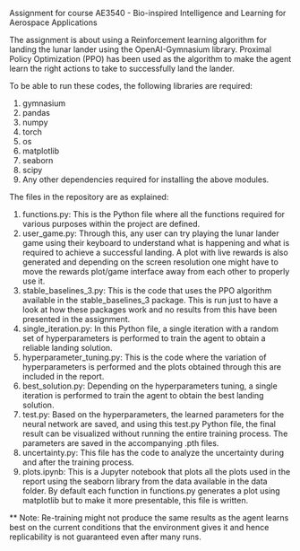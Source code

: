 Assignment for course AE3540 - Bio-inspired Intelligence and Learning for Aerospace Applications

The assignment is about using a Reinforcement learning algorithm for landing the lunar lander using the OpenAI-Gymnasium library. Proximal Policy Optimization (PPO) has been used as the algorithm to make the agent learn the right actions to take to successfully land the lander.

To be able to run these codes, the following libraries are required:
1. gymnasium
2. pandas
3. numpy
4. torch
5. os
6. matplotlib
7. seaborn
8. scipy
9. Any other dependencies required for installing the above modules.

The files in the repository are as explained:

1. functions.py: This is the Python file where all the functions required for various purposes within the project are defined.
2. user_game.py: Through this, any user can try playing the lunar lander game using their keyboard to understand what is happening and what is required to achieve a successful landing. A plot with live rewards is also generated and depending on the screen resolution one might have to move the rewards plot/game interface away from each other to properly use it.
3. stable_baselines_3.py: This is the code that uses the PPO algorithm available in the stable_baselines_3 package. This is run just to have a look at how these packages work and no results from this have been presented in the assignment.
4. single_iteration.py: In this Python file, a single iteration with a random set of hyperparameters is performed to train the agent to obtain a reliable landing solution.
5. hyperparameter_tuning.py: This is the code where the variation of hyperparameters is performed and the plots obtained through this are included in the report.
6. best_solution.py: Depending on the hyperparameters tuning, a single iteration is performed to train the agent to obtain the best landing solution.
7. test.py: Based on the hyperparameters, the learned parameters for the neural network are saved, and using this test.py Python file, the final result can be visualized without running the entire training process. The parameters are saved in the accompanying .pth files.
8. uncertainty.py: This file has the code to analyze the uncertainty during and after the training process.
9. plots.ipynb: This is a Jupyter notebook that plots all the plots used in the report using the seaborn library from the data available in the data folder. By default each function in functions.py generates a plot using matplotlib but to make it more presentable, this file is written.

** Note: Re-training might not produce the same results as the agent learns best on the current conditions that the environment gives it and hence replicability is not guaranteed even after many runs.
